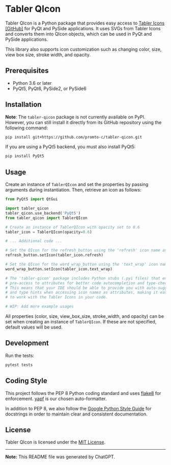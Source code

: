 
# Tabler QIcon

Tabler QIcon is a Python package that provides easy access to [Tabler Icons](https://tabler-icons.io/) [[GitHub]](https://github.com/tabler/tabler-icons) for PyQt and PySide applications. It uses SVGs from Tabler Icons and converts them into QIcon objects, which can be used in PyQt and PySide applications.

This library also supports icon customization such as changing color, size, view box size, stroke width, and opacity.

## Prerequisites

- Python 3.6 or later
- PyQt5, PyQt6, PySide2, or PySide6

## Installation

**Note**: The `tabler-qicon` package is not currently available on PyPI. However, you can still install it directly from its GitHub repository using the following command:

```bash
pip install git+https://github.com/promto-c/tabler-qicon.git
```

If you are using a PyQt5 backend, you must also install PyQt5:

```bash
pip install PyQt5
```

## Usage

Create an instance of `TablerQIcon` and set the properties by passing arguments during instantiation. Then, retrieve an icon as follows:

```python
from PyQt5 import QtGui

import tabler_qicon
tabler_qicon.use_backend('PyQt5')
from tabler_qicon import TablerQIcon

# Create an instance of TablerQIcon with opacity set to 0.6
tabler_icon = TablerQIcon(opacity=0.6)

# ... Additional code ...

# Set the QIcon for the refresh_button using the 'refresh' icon name as an attribute
refresh_button.setIcon(tabler_icon.refresh)

# Set the QIcon for the word_wrap_button using the 'text_wrap' icon name as an attribute
word_wrap_button.setIcon(tabler_icon.text_wrap)

# The 'tabler-qicon' package includes Python stubs (.pyi files) that enable
# pre-access to attributes for better code autocompletion and type-checking.
# This means that your IDE should be able to provide you with auto-suggestions
# and type hints when accessing icon names as attributes, making it easier
# to work with the Tabler Icons in your code.

# WIP: Add more example usages
```

All properties (color, size, view_box_size, stroke_width, and opacity) can be set when creating an instance of `TablerQIcon`. If these are not specified, default values will be used.

## Development

Run the tests:

```bash
pytest tests
```

## Coding Style

This project follows the PEP 8 Python coding standard and uses [flake8](https://flake8.pycqa.org/en/latest/) for enforcement. [yapf](https://github.com/google/yapf) is our chosen auto-formatter.

In addition to PEP 8, we also follow the [Google Python Style Guide](https://google.github.io/styleguide/pyguide.html) for docstrings in order to maintain clear and consistent documentation. 

## License

Tabler QIcon is licensed under the [MIT License](LICENSE).

___
**Note:** This README file was generated by ChatGPT.
